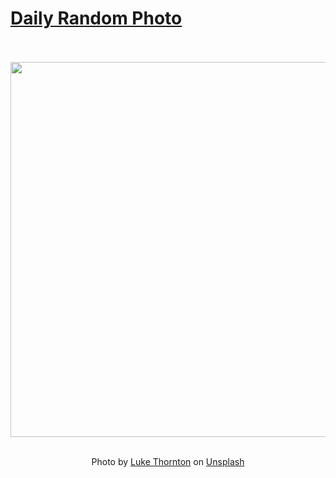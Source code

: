 # [Daily Random Photo](https://www.dailyrandomphoto.com/)

<div align="center">
  <br>
  <br>
  <a href="https://www.dailyrandomphoto.com/p/2023/2023-12-12/"><img src="https://images.unsplash.com/photo-1700403645216-0efbc78564d2?crop=entropy&cs=tinysrgb&fit=max&fm=jpg&ixid=M3w3NzUwOHwwfDF8cmFuZG9tfHx8fHx8fHx8MTcwMjM0MTA2OXw&ixlib=rb-4.0.3&q=80&w=1080" width="600px"></a>
  <br>
  <br>
  <p class="has-text-grey">Photo by <a href="https://unsplash.com/@lukethornton?utm_source=Daily%20Random%20Photo&amp;utm_medium=referral" target="_blank" rel="noopener noreferrer">Luke Thornton</a> on <a href="https://unsplash.com/photos/a-van-is-parked-on-the-beach-near-the-ocean-1j9N1j-Hfvc?utm_source=Daily%20Random%20Photo&amp;utm_medium=referral" target="_blank" rel="noopener noreferrer">Unsplash</a></p>
</div>
